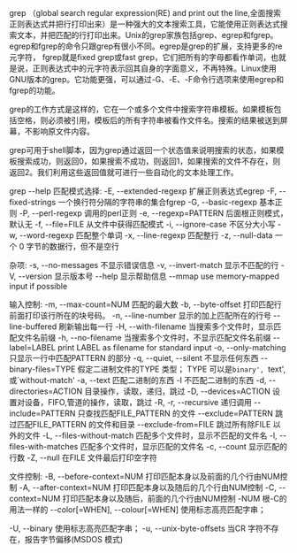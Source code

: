 grep （global search regular expression(RE) and print out the line,全面搜索正则表达式并把行打印出来）是一种强大的文本搜索工具，它能使用正则表达式搜索文本，并把匹配的行打印出来。Unix的grep家族包括grep、egrep和fgrep。egrep和fgrep的命令只跟grep有很小不同。egrep是grep的扩展，支持更多的re元字符， fgrep就是fixed grep或fast grep，它们把所有的字母都看作单词，也就是说，正则表达式中的元字符表示回其自身的字面意义，不再特殊。Linux使用GNU版本的grep。它功能更强，可以通过-G、-E、-F命令行选项来使用egrep和fgrep的功能。

grep的工作方式是这样的，它在一个或多个文件中搜索字符串模板。如果模板包括空格，则必须被引用，模板后的所有字符串被看作文件名。搜索的结果被送到屏幕，不影响原文件内容。

grep可用于shell脚本，因为grep通过返回一个状态值来说明搜索的状态，如果模板搜索成功，则返回0，如果搜索不成功，则返回1，如果搜索的文件不存在，则返回2。我们利用这些返回值就可进行一些自动化的文本处理工作。

grep --help
匹配模式选择:
 -E, --extended-regexp     扩展正则表达式egrep
 -F, --fixed-strings       一个换行符分隔的字符串的集合fgrep
 -G, --basic-regexp        基本正则
 -P, --perl-regexp         调用的perl正则
 -e, --regexp=PATTERN      后面根正则模式，默认无
 -f, --file=FILE           从文件中获得匹配模式
 -i, --ignore-case         不区分大小写
 -w, --word-regexp         匹配整个单词
 -x, --line-regexp         匹配整行
 -z, --null-data           一个 0 字节的数据行，但不是空行

杂项:
 -s, --no-messages         不显示错误信息
 -v, --invert-match        显示不匹配的行
 -V, --version             显示版本号
 --help                    显示帮助信息
 --mmap                use memory-mapped input if possible

输入控制:
 -m, --max-count=NUM       匹配的最大数
 -b, --byte-offset         打印匹配行前面打印该行所在的块号码。
 -n, --line-number         显示的加上匹配所在的行号
 --line-buffered           刷新输出每一行
 -H, --with-filename       当搜索多个文件时，显示匹配文件名前缀
 -h, --no-filename         当搜索多个文件时，不显示匹配文件名前缀
 --label=LABEL            print LABEL as filename for standard input
 -o, --only-matching       只显示一行中匹配PATTERN 的部分
 -q, --quiet, --silent      不显示任何东西
 --binary-files=TYPE   假定二进制文件的TYPE 类型；
                                      TYPE 可以是`binary', `text', 或`without-match'
 -a, --text                匹配二进制的东西
 -I                        不匹配二进制的东西
 -d, --directories=ACTION  目录操作，读取，递归，跳过
 -D, --devices=ACTION      设置对设备，FIFO,管道的操作，读取，跳过
 -R, -r, --recursive       递归调用
 --include=PATTERN     只查找匹配FILE_PATTERN 的文件
 --exclude=PATTERN     跳过匹配FILE_PATTERN 的文件和目录
 --exclude-from=FILE   跳过所有除FILE 以外的文件
 -L, --files-without-match 匹配多个文件时，显示不匹配的文件名
 -l, --files-with-matches  匹配多个文件时，显示匹配的文件名
 -c, --count               显示匹配的行数
 -Z, --null                在FILE 文件最后打印空字符

文件控制:
 -B, --before-context=NUM  打印匹配本身以及前面的几个行由NUM控制
 -A, --after-context=NUM   打印匹配本身以及随后的几个行由NUM控制
 -C, --context=NUM         打印匹配本身以及随后，前面的几个行由NUM控制
 -NUM                      根-C的用法一样的
 --color[=WHEN],
 --colour[=WHEN]       使用标志高亮匹配字串；
 
 -U, --binary               使用标志高亮匹配字串；
 -u, --unix-byte-offsets   当CR 字符不存在，报告字节偏移(MSDOS 模式)
